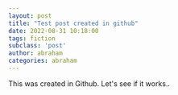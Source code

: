```yaml
---
layout: post
title: "Test post created in github"
date: 2022-08-31 10:18:00
tags: fiction
subclass: 'post'
author: abraham
categories: abraham
---
```


This was created in Github. Let's see if it works..
